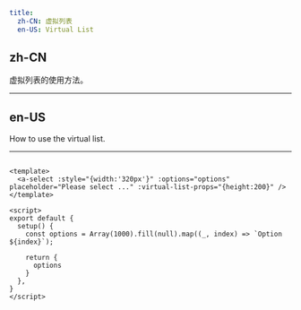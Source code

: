 ```yaml
title:
  zh-CN: 虚拟列表
  en-US: Virtual List
```

## zh-CN

虚拟列表的使用方法。

---

## en-US

How to use the virtual list.

---

```vue

<template>
  <a-select :style="{width:'320px'}" :options="options" placeholder="Please select ..." :virtual-list-props="{height:200}" />
</template>

<script>
export default {
  setup() {
    const options = Array(1000).fill(null).map((_, index) => `Option ${index}`);

    return {
      options
    }
  },
}
</script>
```
